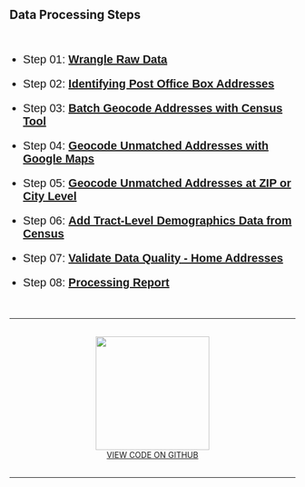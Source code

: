 <head>
<link href="//maxcdn.bootstrapcdn.com/font-awesome/4.2.0/css/font-awesome.min.css" rel="stylesheet">
</head>

## Data Processing Steps 

<br>

* Step 01: [**Wrangle Raw Data**](Step-01-ProcessRawData.html)

* Step 02: [**Identifying Post Office Box Addresses**](Step-02-POBsandGaps.html)

* Step 03: [**Batch Geocode Addresses with Census Tool**](Step-03-CensusGeo.html)

* Step 04: [**Geocode Unmatched Addresses with Google Maps**](Step-04-GoogleGeo.html)

* Step 05: [**Geocode Unmatched Addresses at ZIP or City Level**](Step-05-ZipsandCityGeo.html)

* Step 06: [**Add Tract-Level Demographics Data from Census**](Step-06-AddCensusData.html)

* Step 07: [**Validate Data Quality - Home Addresses**](Step-07-Disambiguation.html)

* Step 08: [**Processing Report**](Step-08-ProcessReport.html)

<br>
<hr>
<br>

<center>

<a href="https://github.com/Nonprofit-Open-Data-Collective/open-1023-ez-dataset">
<img src="https://www.iconfinder.com/data/icons/social-media-logos-7/64/github-512.png" width="200">
<br>
VIEW CODE ON GITHUB</a>

</center>

<br>
<hr>
<br>


<style>
  
li {
  font-size: 20px;
  font-family: sans-serif, "Helvetica Neue", "Lucida Grande", Arial;
}

</style>

